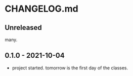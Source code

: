 # CHANGELOG.md

## Unreleased
many.


## 0.1.0 - 2021-10-04
* project started.
  tomorrow is the first day of the classes.



